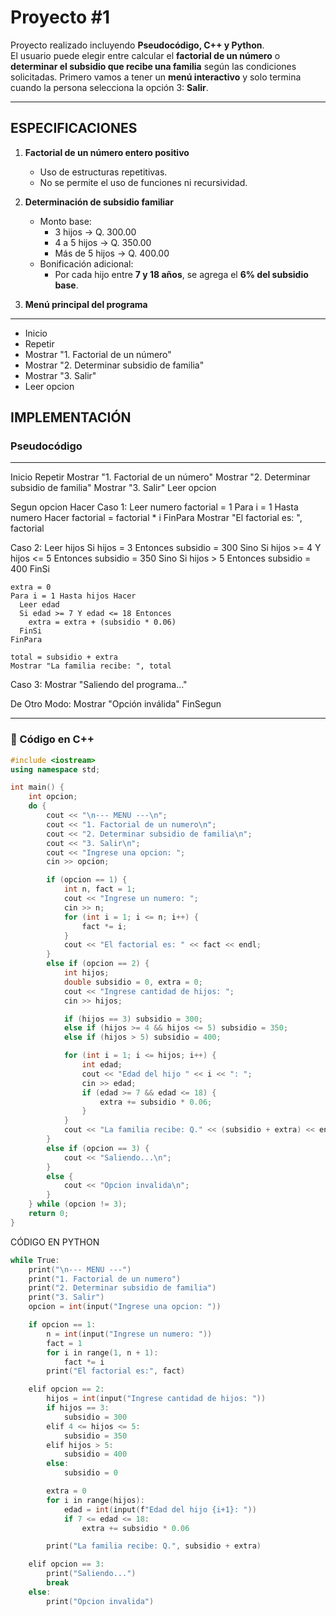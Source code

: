 # Proyecto #1

Proyecto realizado incluyendo **Pseudocódigo, C++ y Python**.  
El usuario puede elegir entre calcular el **factorial de un número** o **determinar el subsidio que recibe una familia** según las condiciones solicitadas. 
Primero vamos a tener un **menú interactivo** y solo termina cuando la persona selecciona la opción 3: **Salir**.

---

## ESPECIFICACIONES

1. **Factorial de un número entero positivo**  
   - Uso de estructuras repetitivas.  
   - No se permite el uso de funciones ni recursividad.  

2. **Determinación de subsidio familiar**  
   - Monto base:  
     - 3 hijos → Q. 300.00  
     - 4 a 5 hijos → Q. 350.00  
     - Más de 5 hijos → Q. 400.00  
   - Bonificación adicional:  
     - Por cada hijo entre **7 y 18 años**, se agrega el **6% del subsidio base**.  

3. **Menú principal del programa**

--------------------------

- Inicio
- Repetir
- Mostrar "1. Factorial de un número"
- Mostrar "2. Determinar subsidio de familia"
- Mostrar "3. Salir"
- Leer opcion

##  IMPLEMENTACIÓN

### Pseudocódigo

--------------------------

Inicio
Repetir
Mostrar "1. Factorial de un número"
Mostrar "2. Determinar subsidio de familia"
Mostrar "3. Salir"
Leer opcion

Segun opcion Hacer
  Caso 1:
    Leer numero
    factorial = 1
    Para i = 1 Hasta numero Hacer
      factorial = factorial * i
    FinPara
    Mostrar "El factorial es: ", factorial

  Caso 2:
    Leer hijos
    Si hijos = 3 Entonces
      subsidio = 300
    Sino Si hijos >= 4 Y hijos <= 5 Entonces
      subsidio = 350
    Sino Si hijos > 5 Entonces
      subsidio = 400
    FinSi

    extra = 0
    Para i = 1 Hasta hijos Hacer
      Leer edad
      Si edad >= 7 Y edad <= 18 Entonces
        extra = extra + (subsidio * 0.06)
      FinSi
    FinPara

    total = subsidio + extra
    Mostrar "La familia recibe: ", total

  Caso 3:
    Mostrar "Saliendo del programa..."

  De Otro Modo:
    Mostrar "Opción inválida"
FinSegun


---

### 🔹 Código en C++

```cpp
#include <iostream>
using namespace std;

int main() {
    int opcion;
    do {
        cout << "\n--- MENU ---\n";
        cout << "1. Factorial de un numero\n";
        cout << "2. Determinar subsidio de familia\n";
        cout << "3. Salir\n";
        cout << "Ingrese una opcion: ";
        cin >> opcion;

        if (opcion == 1) {
            int n, fact = 1;
            cout << "Ingrese un numero: ";
            cin >> n;
            for (int i = 1; i <= n; i++) {
                fact *= i;
            }
            cout << "El factorial es: " << fact << endl;
        }
        else if (opcion == 2) {
            int hijos;
            double subsidio = 0, extra = 0;
            cout << "Ingrese cantidad de hijos: ";
            cin >> hijos;

            if (hijos == 3) subsidio = 300;
            else if (hijos >= 4 && hijos <= 5) subsidio = 350;
            else if (hijos > 5) subsidio = 400;

            for (int i = 1; i <= hijos; i++) {
                int edad;
                cout << "Edad del hijo " << i << ": ";
                cin >> edad;
                if (edad >= 7 && edad <= 18) {
                    extra += subsidio * 0.06;
                }
            }
            cout << "La familia recibe: Q." << (subsidio + extra) << endl;
        }
        else if (opcion == 3) {
            cout << "Saliendo...\n";
        }
        else {
            cout << "Opcion invalida\n";
        }
    } while (opcion != 3);
    return 0;
}
```
CÓDIGO EN PYTHON

```cpp
while True:
    print("\n--- MENU ---")
    print("1. Factorial de un numero")
    print("2. Determinar subsidio de familia")
    print("3. Salir")
    opcion = int(input("Ingrese una opcion: "))

    if opcion == 1:
        n = int(input("Ingrese un numero: "))
        fact = 1
        for i in range(1, n + 1):
            fact *= i
        print("El factorial es:", fact)

    elif opcion == 2:
        hijos = int(input("Ingrese cantidad de hijos: "))
        if hijos == 3:
            subsidio = 300
        elif 4 <= hijos <= 5:
            subsidio = 350
        elif hijos > 5:
            subsidio = 400
        else:
            subsidio = 0

        extra = 0
        for i in range(hijos):
            edad = int(input(f"Edad del hijo {i+1}: "))
            if 7 <= edad <= 18:
                extra += subsidio * 0.06

        print("La familia recibe: Q.", subsidio + extra)

    elif opcion == 3:
        print("Saliendo...")
        break
    else:
        print("Opcion invalida")
```
